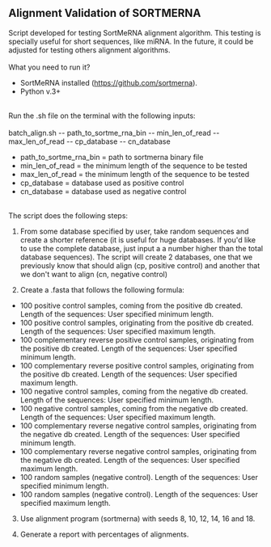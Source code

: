 ## Alignment Validation of SORTMERNA

Script developed for testing SortMeRNA alignment algorithm. This testing is specially useful for short sequences, like miRNA. In the future, it could be adjusted for testing others alignment algorithms.
<br/>
<br/>
What you need to run it?
<br/>
- SortMeRNA installed (https://github.com/sortmerna).
- Python v.3+
<br/>
Run the .sh file on the terminal with the following inputs:
<br/>
<br/>
batch_align.sh -- path_to_sortme_rna_bin -- min_len_of_read -- max_len_of_read -- cp_database -- cn_database

- path_to_sortme_rna_bin = path to sortmerna binary file
- min_len_of_read = the minimum length of the sequence to be tested
- max_len_of_read = the minimum length of the sequence to be tested
- cp_database = database used as positive control
- cn_database = database used as negative control

<br/>
The script does the following steps:

1) From some database specified by user, take random sequences and create a shorter reference (it is useful for huge databases. If you'd like to use the complete database, just input a a number higher than the total database sequences). The script will create 2 databases, one that we previously know that should align (cp, positive control) and another that we don't want to align (cn, negative control)

2) Create a .fasta that follows the following formula:

- 100 positive control samples, coming from the positive db created. Length of the sequences: User specified minimum length.
- 100 positive control samples, originating from the positive db created. Length of the sequences: User specified maximum length.
- 100 complementary reverse positive control samples, originating from the positive db created. Length of the sequences: User specified minimum length.
- 100 complementary reverse positive control samples, originating from the positive db created. Length of the sequences: User specified maximum length.
- 100 negative control samples, coming from the negative db created. Length of the sequences: User specified minimum length.
- 100 negative control samples, coming from the negative db created. Length of the sequences: User specified maximum length.
- 100 complementary reverse negative control samples, originating from the negative db created. Length of the sequences: User specified minimum length.
- 100 complementary reverse negative control samples, originating from the negative db created. Length of the sequences: User specified maximum length.
- 100 random samples (negative control). Length of the sequences: User specified minimum length.
- 100 random samples (negative control). Length of the sequences: User specified maximum length.

3) Use alignment program (sortmerna) with seeds 8, 10, 12, 14, 16 and 18.

4) Generate a report with percentages of alignments.
